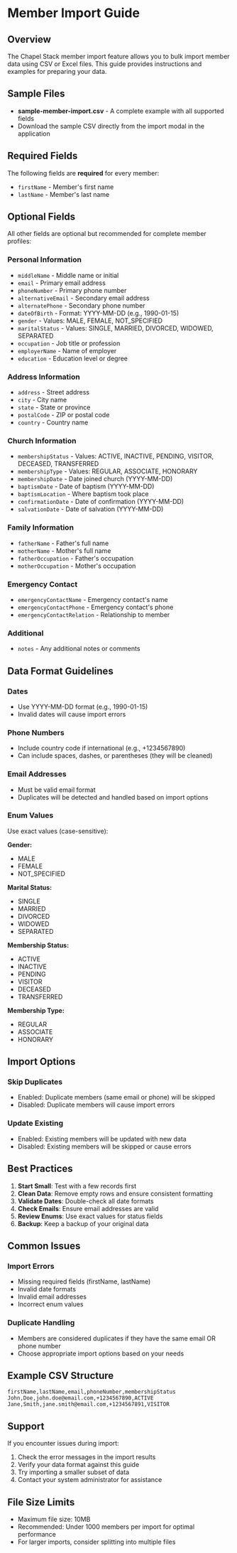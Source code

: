 # Member Import Guide

## Overview
The Chapel Stack member import feature allows you to bulk import member data using CSV or Excel files. This guide provides instructions and examples for preparing your data.

## Sample Files
- **sample-member-import.csv** - A complete example with all supported fields
- Download the sample CSV directly from the import modal in the application

## Required Fields
The following fields are **required** for every member:
- `firstName` - Member's first name
- `lastName` - Member's last name

## Optional Fields
All other fields are optional but recommended for complete member profiles:

### Personal Information
- `middleName` - Middle name or initial
- `email` - Primary email address
- `phoneNumber` - Primary phone number
- `alternativeEmail` - Secondary email address
- `alternatePhone` - Secondary phone number
- `dateOfBirth` - Format: YYYY-MM-DD (e.g., 1990-01-15)
- `gender` - Values: MALE, FEMALE, NOT_SPECIFIED
- `maritalStatus` - Values: SINGLE, MARRIED, DIVORCED, WIDOWED, SEPARATED
- `occupation` - Job title or profession
- `employerName` - Name of employer
- `education` - Education level or degree

### Address Information
- `address` - Street address
- `city` - City name
- `state` - State or province
- `postalCode` - ZIP or postal code
- `country` - Country name

### Church Information
- `membershipStatus` - Values: ACTIVE, INACTIVE, PENDING, VISITOR, DECEASED, TRANSFERRED
- `membershipType` - Values: REGULAR, ASSOCIATE, HONORARY
- `membershipDate` - Date joined church (YYYY-MM-DD)
- `baptismDate` - Date of baptism (YYYY-MM-DD)
- `baptismLocation` - Where baptism took place
- `confirmationDate` - Date of confirmation (YYYY-MM-DD)
- `salvationDate` - Date of salvation (YYYY-MM-DD)

### Family Information
- `fatherName` - Father's full name
- `motherName` - Mother's full name
- `fatherOccupation` - Father's occupation
- `motherOccupation` - Mother's occupation

### Emergency Contact
- `emergencyContactName` - Emergency contact's name
- `emergencyContactPhone` - Emergency contact's phone
- `emergencyContactRelation` - Relationship to member

### Additional
- `notes` - Any additional notes or comments

## Data Format Guidelines

### Dates
- Use YYYY-MM-DD format (e.g., 1990-01-15)
- Invalid dates will cause import errors

### Phone Numbers
- Include country code if international (e.g., +1234567890)
- Can include spaces, dashes, or parentheses (they will be cleaned)

### Email Addresses
- Must be valid email format
- Duplicates will be detected and handled based on import options

### Enum Values
Use exact values (case-sensitive):

**Gender:**
- MALE
- FEMALE
- NOT_SPECIFIED

**Marital Status:**
- SINGLE
- MARRIED
- DIVORCED
- WIDOWED
- SEPARATED

**Membership Status:**
- ACTIVE
- INACTIVE
- PENDING
- VISITOR
- DECEASED
- TRANSFERRED

**Membership Type:**
- REGULAR
- ASSOCIATE
- HONORARY

## Import Options

### Skip Duplicates
- Enabled: Duplicate members (same email or phone) will be skipped
- Disabled: Duplicate members will cause import errors

### Update Existing
- Enabled: Existing members will be updated with new data
- Disabled: Existing members will be skipped or cause errors

## Best Practices

1. **Start Small**: Test with a few records first
2. **Clean Data**: Remove empty rows and ensure consistent formatting
3. **Validate Dates**: Double-check all date formats
4. **Check Emails**: Ensure email addresses are valid
5. **Review Enums**: Use exact values for status fields
6. **Backup**: Keep a backup of your original data

## Common Issues

### Import Errors
- Missing required fields (firstName, lastName)
- Invalid date formats
- Invalid email addresses
- Incorrect enum values

### Duplicate Handling
- Members are considered duplicates if they have the same email OR phone number
- Choose appropriate import options based on your needs

## Example CSV Structure

```csv
firstName,lastName,email,phoneNumber,membershipStatus
John,Doe,john.doe@email.com,+1234567890,ACTIVE
Jane,Smith,jane.smith@email.com,+1234567891,VISITOR
```

## Support
If you encounter issues during import:
1. Check the error messages in the import results
2. Verify your data format against this guide
3. Try importing a smaller subset of data
4. Contact your system administrator for assistance

## File Size Limits
- Maximum file size: 10MB
- Recommended: Under 1000 members per import for optimal performance
- For larger imports, consider splitting into multiple files
